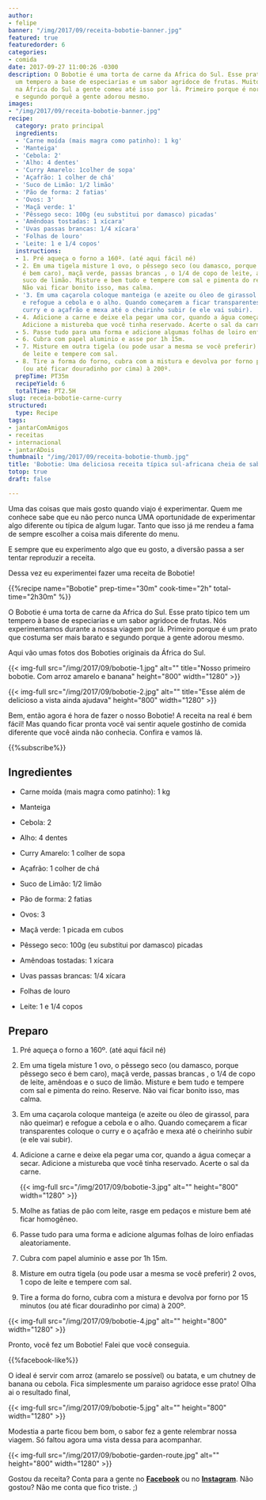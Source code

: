 ```yaml
---
author:
- felipe
banner: "/img/2017/09/receita-bobotie-banner.jpg"
featured: true
featuredorder: 6
categories:
- comida
date: 2017-09-27 11:00:26 -0300
description: O Bobotie é uma torta de carne da Africa do Sul. Esse prato típico tem
  um tempero a base de especiarias e um sabor agridoce de frutas. Muito encontrado
  na África do Sul a gente comeu até isso por lá. Primeiro porque é normalmente barato
  e segundo porquê a gente adorou mesmo.
images:
- "/img/2017/09/receita-bobotie-banner.jpg"
recipe:
  category: prato principal
  ingredients:
  - 'Carne moída (mais magra como patinho): 1 kg'
  - 'Manteiga'
  - 'Cebola: 2'
  - 'Alho: 4 dentes'
  - 'Curry Amarelo: 1colher de sopa'
  - 'Açafrão: 1 colher de chá'
  - 'Suco de Limão: 1/2 limão'
  - 'Pão de forma: 2 fatias'
  - 'Ovos: 3'
  - 'Maçã verde: 1'
  - 'Pêssego seco: 100g (eu substitui por damasco) picadas'
  - 'Amêndoas tostadas: 1 xícara'
  - 'Uvas passas brancas: 1/4 xícara'
  - 'Folhas de louro'
  - 'Leite: 1 e 1/4 copos'
  instructions:
  - 1. Pré aqueça o forno a 160º. (até aqui fácil né)
  - 2. Em uma tigela misture 1 ovo, o pêssego seco (ou damasco, porque pêssego seco
    é bem caro), maçã verde, passas brancas , o 1/4 de copo de leite, amêndoas e o
    suco de limão. Misture e bem tudo e tempere com sal e pimenta do reino. Reserve.
    Não vai ficar bonito isso, mas calma.
  - '3. Em uma caçarola coloque manteiga (e azeite ou óleo de girassol para não queimar)
    e refogue a cebola e o alho. Quando começarem a ficar transparentes coloque o
    curry e o açafrão e mexa até o cheirinho subir (e ele vai subir). '
  - 4. Adicione a carne e deixe ela pegar uma cor, quando a água começar a secar.
    Adicione a mistureba que você tinha reservado. Acerte o sal da carne.
  - 5. Passe tudo para uma forma e adicione algumas folhas de loiro enfiadas aleatoriamente.
  - 6. Cubra com papel aluminio e asse por 1h 15m.
  - 7. Misture em outra tigela (ou pode usar a mesma se você preferir) 2 ovos, 1 copo
    de leite e tempere com sal.
  - 8. Tire a forma do forno, cubra com a mistura e devolva por forno por 15 minutos
    (ou até ficar douradinho por cima) à 200º.
  prepTime: PT35m
  recipeYield: 6
  totalTime: PT2.5H
slug: receia-bobotie-carne-curry
structured:
  type: Recipe
tags:
- jantarComAmigos
- receitas
- internacional
- jantarADois
thumbnail: "/img/2017/09/receita-bobotie-thumb.jpg"
title: 'Bobotie: Uma deliciosa receita típica sul-africana cheia de sabor agridoce'
totop: true
draft: false

---
```



Uma das coisas que mais gosto quando viajo é experimentar. Quem me conhece sabe que eu não perco nunca UMA oportunidade de experimentar algo diferente ou típica de algum lugar. Tanto que isso já me rendeu a fama de sempre escolher a coisa mais diferente do menu.

E sempre que eu experimento algo que eu gosto, a diversão passa a ser tentar reproduzir a receita.

Dessa vez eu experimentei fazer uma receita de Bobotie!

{{%recipe name="Bobotie" prep-time="30m" cook-time="2h" total-time="2h30m" %}}

O Bobotie é uma torta de carne da Africa do Sul. Esse prato típico tem um tempero à base de especiarias e um sabor agridoce de frutas. Nós experimentamos durante a nossa viagem por lá. Primeiro porque é um prato que costuma ser mais barato e segundo porque a gente adorou mesmo.

Aqui vão umas fotos dos Boboties originais da África do Sul.

{{< img-full src="/img/2017/09/bobotie-1.jpg" alt="" title="Nosso primeiro bobotie. Com arroz amarelo e banana"  height="800" width="1280" >}}

{{< img-full src="/img/2017/09/bobotie-2.jpg" alt="" title="Esse além de delicioso a vista ainda ajudava"  height="800" width="1280" >}}

Bem, então agora é hora de fazer o nosso Bobotie! A receita na real é bem fácil! Mas quando ficar pronta você vai sentir aquele gostinho de comida diferente que você ainda não conhecia. Confira e vamos lá.

{{%subscribe%}}

## Ingredientes

* Carne moída (mais magra como patinho): 1 kg

* Manteiga

* Cebola: 2

* Alho: 4 dentes

* Curry Amarelo: 1 colher de sopa

* Açafrão: 1 colher de chá

* Suco de Limão: 1/2 limão

* Pão de forma: 2 fatias

* Ovos: 3

* Maçã verde: 1 picada em cubos

* Pêssego seco: 100g (eu substitui por damasco) picadas

* Amêndoas tostadas: 1 xícara

* Uvas passas brancas: 1/4 xícara

* Folhas de louro

* Leite: 1 e 1/4 copos

## Preparo

1. Pré aqueça o forno a 160º. (até aqui fácil né)

2. Em uma tigela misture 1 ovo, o pêssego seco (ou damasco, porque pêssego seco é bem caro), maçã verde, passas brancas , o 1/4 de copo de leite, amêndoas e o suco de limão. Misture e bem tudo e tempere com sal e pimenta do reino. Reserve. Não vai ficar bonito isso, mas calma.

3. Em uma caçarola coloque manteiga (e azeite ou óleo de girassol, para não queimar) e refogue a cebola e o alho. Quando começarem a ficar transparentes coloque o curry e o açafrão e mexa até o cheirinho subir (e ele vai subir). 

4. Adicione a carne e deixe ela pegar uma cor, quando a água começar a secar. Adicione a mistureba que você tinha reservado. Acerte o sal da carne. 

      {{< img-full src="/img/2017/09/bobotie-3.jpg" alt=""  height="800" width="1280" >}} 

5. Molhe as fatias de pão com leite, rasge em pedaços e misture bem até ficar homogêneo.

6. Passe tudo para uma forma e adicione algumas folhas de loiro enfiadas aleatoriamente.

7. Cubra com papel aluminio e asse por 1h 15m.

8. Misture em outra tigela (ou pode usar a mesma se você preferir) 2 ovos, 1 copo de leite e tempere com sal.

9. Tire a forma do forno, cubra com a mistura e devolva por forno por 15 minutos (ou até ficar douradinho por cima) à 200º.

{{< img-full src="/img/2017/09/bobotie-4.jpg" alt=""  height="800" width="1280" >}}

Pronto,  você fez um Bobotie! Falei que você conseguia.

{{%facebook-like%}}

O ideal é servir com arroz (amarelo se possível) ou batata, e um chutney de banana ou cebola. Fica simplesmente um paraiso agridoce esse prato! Olha ai o resultado final,

{{< img-full src="/img/2017/09/bobotie-5.jpg" alt=""  height="800" width="1280" >}}

Modestia a parte ficou bem bom, o sabor fez a gente relembrar nossa viagem. Só faltou agora uma vista dessa para acompanhar.

{{< img-full src="/img/2017/09/bobotie-garden-route.jpg" alt=""  height="800" width="1280" >}}

Gostou da receita? Conta para a gente no **[Facebook](https://www.facebook.com/debacontudo/)** ou no **[Instagram](https://www.instagram.com/casaldebacontudo/)**. Não gostou? Não me conta que fico triste. ;)